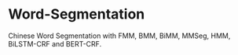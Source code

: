 # Word-Segmentation
Chinese Word Segmentation with FMM, BMM, BiMM, MMSeg, HMM, BiLSTM-CRF and BERT-CRF.
